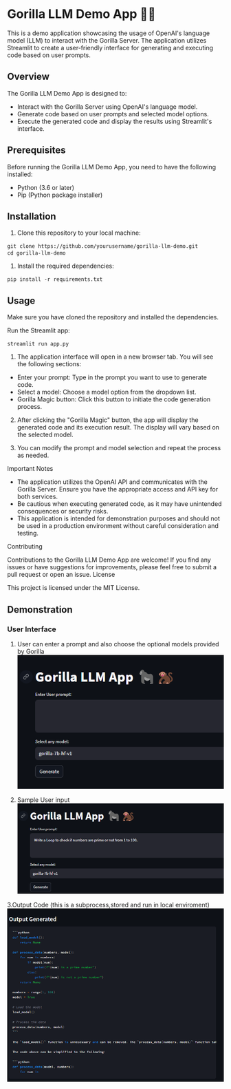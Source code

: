 # Gorilla LLM Demo App 🦍‍👤

This is a demo application showcasing the usage of OpenAI's language model (LLM) to interact with the Gorilla Server. The application utilizes Streamlit to create a user-friendly interface for generating and executing code based on user prompts.

## Overview

The Gorilla LLM Demo App is designed to:
- Interact with the Gorilla Server using OpenAI's language model.
- Generate code based on user prompts and selected model options.
- Execute the generated code and display the results using Streamlit's interface.

## Prerequisites

Before running the Gorilla LLM Demo App, you need to have the following installed:
- Python (3.6 or later)
- Pip (Python package installer)

## Installation

1. Clone this repository to your local machine:

```
git clone https://github.com/yourusername/gorilla-llm-demo.git
cd gorilla-llm-demo
```

1. Install the required dependencies:
```
pip install -r requirements.txt
```

## Usage

Make sure you have cloned the repository and installed the dependencies.

Run the Streamlit app:
```
streamlit run app.py
```
1. The application interface will open in a new browser tab. You will see the following sections:
- Enter your prompt: Type in the prompt you want to use to generate code.
- Select a model: Choose a model option from the dropdown list.
- Gorilla Magic button: Click this button to initiate the code generation process.

2. After clicking the "Gorilla Magic" button, the app will display the generated code and its execution result. The display will vary based on the selected model.

3. You can modify the prompt and model selection and repeat the process as needed.

Important Notes

* The application utilizes the OpenAI API and communicates with the Gorilla Server. Ensure you have the appropriate access and API key for both services.
* Be cautious when executing generated code, as it may have unintended consequences or security risks.
* This application is intended for demonstration purposes and should not be used in a production environment without careful consideration and testing.

Contributing

Contributions to the Gorilla LLM Demo App are welcome! If you find any issues or have suggestions for improvements, please feel free to submit a pull request or open an issue.
License

This project is licensed under the MIT License.

## Demonstration

### User Interface
1. User can enter a prompt and also choose the optional models provided by Gorilla
![img.png](img.png)

2. Sample User input
![img_1.png](img_1.png)

3.Output Code (this is a subprocess,stored and run in local enviroment)
![img_2.png](img_2.png)


